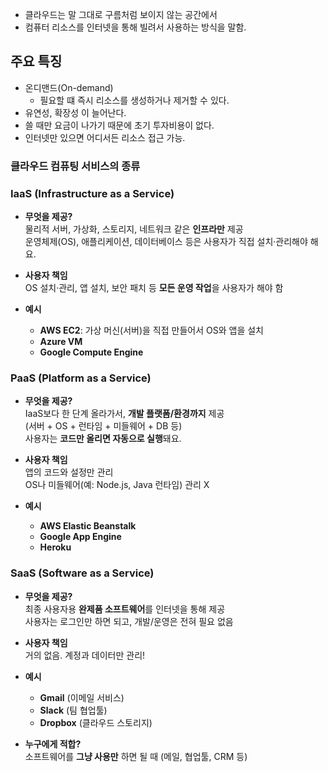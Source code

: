 
- 클라우드는 말 그대로 구름처럼 보이지 않는 공간에서 
- 컴퓨터 리소스를 인터넷을 통해 빌려서 사용하는 방식을 말함.

## 주요 특징

- 온디맨드(On-demand) 
	- 필요할 떄 즉시 리소스를 생성하거나 제거할 수 있다. 
- 유연성, 확장성 이 늘어난다.
- 쓸 때만 요금이 나가기 때문에 초기 투자비용이 없다.
- 인터넷만 있으면 어디서든 리소스 접근 가능.

### **클라우드 컴퓨팅 서비스의 종류**

### **IaaS (Infrastructure as a Service)**  

- **무엇을 제공?**  
    물리적 서버, 가상화, 스토리지, 네트워크 같은 **인프라만** 제공  
    운영체제(OS), 애플리케이션, 데이터베이스 등은 사용자가 직접 설치·관리해야 해요.
    
- **사용자 책임**  
    OS 설치·관리, 앱 설치, 보안 패치 등 **모든 운영 작업**을 사용자가 해야 함
    
- **예시**
    - **AWS EC2**: 가상 머신(서버)을 직접 만들어서 OS와 앱을 설치
    - **Azure VM**
    - **Google Compute Engine**

### **PaaS (Platform as a Service)**  

- **무엇을 제공?**  
    IaaS보다 한 단계 올라가서, **개발 플랫폼/환경까지** 제공  
    (서버 + OS + 런타임 + 미들웨어 + DB 등)  
    사용자는 **코드만 올리면 자동으로 실행**돼요.
    
- **사용자 책임**  
    앱의 코드와 설정만 관리  
    OS나 미들웨어(예: Node.js, Java 런타임) 관리 X
    
- **예시**
    - **AWS Elastic Beanstalk**
    - **Google App Engine**
    - **Heroku**
### **SaaS (Software as a Service)**  

- **무엇을 제공?**  
    최종 사용자용 **완제품 소프트웨어**를 인터넷을 통해 제공  
    사용자는 로그인만 하면 되고, 개발/운영은 전혀 필요 없음
    
- **사용자 책임**  
    거의 없음. 계정과 데이터만 관리!
    
- **예시**
    - **Gmail** (이메일 서비스)
    - **Slack** (팀 협업툴)
    - **Dropbox** (클라우드 스토리지)
        
- **누구에게 적합?**  
    소프트웨어를 **그냥 사용만** 하면 될 때 (메일, 협업툴, CRM 등)